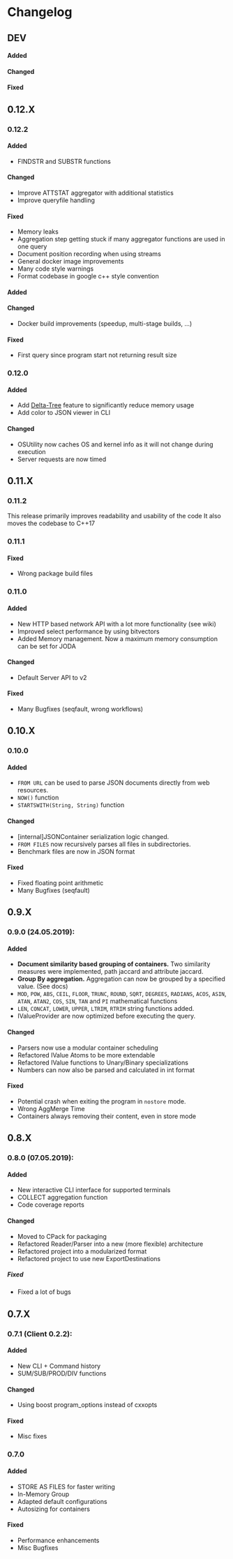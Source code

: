 # Changelog
## DEV
#### Added
#### Changed
#### Fixed


## 0.12.X
### 0.12.2
#### Added
- FINDSTR and SUBSTR functions
#### Changed
- Improve ATTSTAT aggregator with additional statistics
- Improve queryfile handling
#### Fixed
- Memory leaks
- Aggregation step getting stuck if many aggregator functions are used in one query
- Document position recording when using streams
- General docker image improvements
- Many code style warnings 
- Format codebase in google c++ style convention
#### Added
#### Changed
- Docker build improvements (speedup, multi-stage builds, ...)
#### Fixed
- First query since program start not returning result size
### 0.12.0
#### Added
- Add [Delta-Tree](https://dbis.informatik.uni-kl.de/files/papers/edbt2020_joda_data_wrangling.pdf) feature to significantly reduce memory usage
- Add color to JSON viewer in CLI
#### Changed
- OSUtility now caches OS and kernel info as it will not change during execution
- Server requests are now timed


## 0.11.X
### 0.11.2
 This release primarily improves readability and usability of the code
 It also moves the codebase to C++17
### 0.11.1
#### Fixed
- Wrong package build files
### 0.11.0
#### Added
 - New HTTP based network API with a lot more functionality (see wiki)
 - Improved select performance by using bitvectors
 - Added Memory management. Now a maximum memory consumption can be set for JODA
#### Changed
- Default Server API to v2
#### Fixed
- Many Bugfixes (seqfault, wrong workflows)
## 0.10.X
### 0.10.0
#### Added
- `FROM URL` can be used to parse JSON documents directly from web resources.
- `NOW()` function
- `STARTSWITH(String, String)` function
#### Changed
- \[internal\]JSONContainer serialization logic changed.
- `FROM FILES` now recursively parses all files in subdirectories.
- Benchmark files are now in JSON format
#### Fixed
- Fixed floating point arithmetic
- Many Bugfixes (seqfault)
## 0.9.X
### 0.9.0 (24.05.2019):
#### Added
- **Document similarity based grouping of containers.** Two similarity measures were implemented, path jaccard and attribute jaccard.
- **Group By aggregation.** Aggregation can now be grouped by a specified value. (See docs)
- `MOD`, `POW`, `ABS`, `CEIL`, `FLOOR`, `TRUNC`, `ROUND`, `SQRT`, `DEGREES`, `RADIANS`, `ACOS`, `ASIN`, `ATAN`, `ATAN2`, `COS`, `SIN`, `TAN` and `PI`
 mathematical functions
- `LEN`, `CONCAT`, `LOWER`, `UPPER`, `LTRIM`, `RTRIM` string functions added.
- IValueProvider are now optimized before executing the query.
#### Changed
- Parsers now use a modular container scheduling
- Refactored IValue Atoms to be more extendable
- Refactored IValue functions to Unary/Binary specializations
- Numbers can now also be parsed and calculated in int format
#### Fixed
- Potential crash when exiting the program in `nostore` mode.
- Wrong AggMerge Time
- Containers always removing their content, even in store mode
## 0.8.X
### 0.8.0 (07.05.2019):
#### Added
- New interactive CLI interface for supported terminals
- COLLECT aggregation function
- Code coverage reports
#### Changed
- Moved to CPack for packaging
- Refactored Reader/Parser into a new (more flexible) architecture
- Refactored project into a modularized format
- Refactored project to use new ExportDestinations
##### Fixed
- Fixed a lot of bugs
## 0.7.X
### 0.7.1 (Client 0.2.2):
#### Added
- New CLI + Command history
- SUM/SUB/PROD/DIV functions
#### Changed
- Using boost program_options instead of cxxopts
#### Fixed
- Misc fixes
### 0.7.0 
#### Added
- STORE AS FILES for faster writing
- In-Memory Group
- Adapted default configurations
- Autosizing for containers
#### Fixed
- Performance enhancements
- Misc Bugfixes
